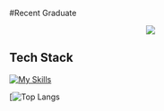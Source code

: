 #Recent Graduate

<p align="center">
  <a href="https://skillicons.dev">
    <img src="https://skillicons.dev/icons?i=vscode,git" />
  </a>
</p>

<h2>Tech Stack</h2>




[![My Skills](https://skillicons.dev/icons?i=ts,js,py,bash,lua,java,c,cpp,php,nodejs,vue,flask,tailwind,html,css,mysql,mongodb)](https://skillicons.dev)
<br>



[![Top Langs](https://github-readme-stats.vercel.app/api/top-langs/?username=kaysium&layout=compact)

